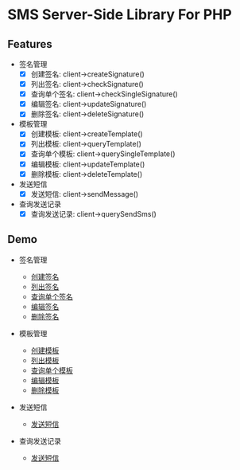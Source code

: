 # SMS Server-Side Library For PHP

## Features

- 签名管理
    - [x] 创建签名: client->createSignature() 
    - [x] 列出签名: client->checkSignature() 
    - [x] 查询单个签名: client->checkSingleSignature() 
    - [x] 编辑签名: client->updateSignature() 
    - [x] 删除签名: client->deleteSignature() 

- 模板管理
    - [x] 创建模板: client->createTemplate()
    - [x] 列出模板: client->queryTemplate()
    - [x] 查询单个模板: client->querySingleTemplate()
    - [x] 编辑模板: client->updateTemplate()
    - [x] 删除模板: client->deleteTemplate()

- 发送短信
    - [x] 发送短信: client->sendMessage()

- 查询发送记录
    - [x] 查询发送记录: client->querySendSms()   

## Demo

- 签名管理
    - [创建签名](https://github.com/qiniu/php-sdk/tree/master/examples/sms/sms_create_signature.php) 
    - [列出签名](https://github.com/qiniu/php-sdk/tree/master/examples/sms/sms_query_signature.php) 
    - [查询单个签名](https://github.com/qiniu/php-sdk/tree/master/examples/sms/sms_query_single_signature.php) 
    - [编辑签名](https://github.com/qiniu/php-sdk/tree/master/examples/sms/sms_edit_signature.php) 
    - [删除签名](https://github.com/qiniu/php-sdk/tree/master/examples/sms/sms_delete_signature.php) 

- 模板管理
    - [创建模板](https://github.com/qiniu/php-sdk/tree/master/examples/sms/sms_create_template.php)
    - [列出模板](https://github.com/qiniu/php-sdk/tree/master/examples/sms/sms_query_template.php)
    - [查询单个模板](https://github.com/qiniu/php-sdk/tree/master/examples/sms/sms_query_single_template.php)
    - [编辑模板](https://github.com/qiniu/php-sdk/tree/master/examples/sms/sms_edit_template.php)
    - [删除模板](https://github.com/qiniu/php-sdk/tree/master/examples/sms/sms_delete_template.php)

- 发送短信
    - [发送短信](https://github.com/qiniu/php-sdk/tree/master/examples/sms/sms_send_message.php)    

- 查询发送记录
    - [发送短信](https://github.com/qiniu/php-sdk/tree/master/examples/sms/sms_query_send_sms.php)